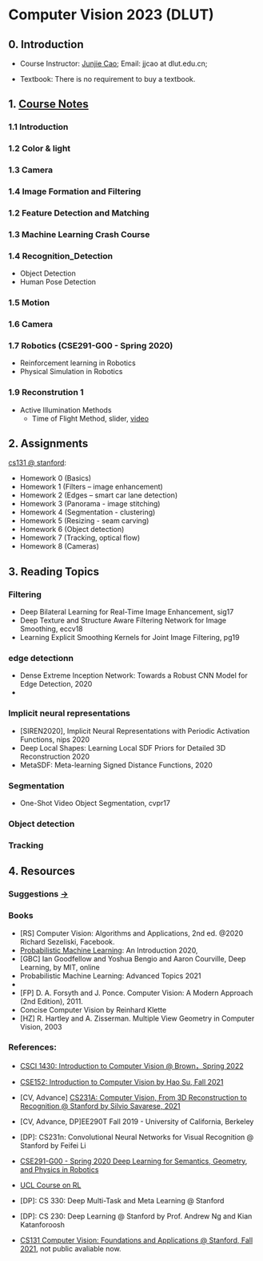 # Computer Vision 2023 (DLUT)

## 0. Introduction
- Course Instructor: [Junjie Cao](http://jjcao.github.io/); Email: jjcao at dlut.edu.cn; 
<!-- - Lectures: “Tuesday & Thursdays at 18:00 - 18:45, 18:55 - 19:40. 研教楼312.”??? -->
- Textbook: There is no requirement to buy a textbook.

## 1. [Course Notes](https://jjcao.notion.site/cv2023-181d1e98d9744ebeba914e10e92c2ba7)
### 1.1 Introduction
### 1.2 Color & light
### 1.3 Camera
### 1.4 Image Formation and Filtering

### 1.2 Feature Detection and Matching
### 1.3 Machine Learning Crash Course
### 1.4 Recognition_Detection
- Object Detection
- Human Pose Detection
### 1.5 Motion
### 1.6 Camera
### 1.7 Robotics (CSE291-G00 - Spring 2020)
- Reinforcement learning in Robotics
- Physical Simulation in Robotics
### 1.9 Reconstrution 1
- Active Illumination Methods
  - Time of Flight Method, slider, [video](https://fpcv.cs.columbia.edu/)


## 2. Assignments
[cs131 @ stanford](http://vision.stanford.edu/teaching/cs131_fall2021/assignments.html):
- Homework 0 (Basics)
- Homework 1 (Filters – image enhancement)
- Homework 2 (Edges – smart car lane detection)
- Homework 3 (Panorama - image stitching)
- Homework 4 (Segmentation - clustering)
- Homework 5 (Resizing - seam carving)
- Homework 6 (Object detection)
- Homework 7 (Tracking, optical flow)
- Homework 8 (Cameras)

## 3. Reading Topics
### Filtering
- Deep Bilateral Learning for Real-Time Image Enhancement, sig17
- Deep Texture and Structure Aware Filtering Network for Image Smoothing, eccv18
- Learning Explicit Smoothing Kernels for Joint Image Filtering, pg19

### edge detectionn
- Dense Extreme Inception Network: Towards a Robust CNN Model for Edge Detection, 2020
- 
### Implicit neural representations
<!-- - Implicit Geometric Regularization for Learning Shapes, 2020, Yaron Lipman -->
- [SIREN2020], Implicit Neural Representations with Periodic Activation Functions, nips 2020
- Deep Local Shapes: Learning Local SDF Priors for Detailed 3D Reconstruction 2020
- MetaSDF: Meta-learning Signed Distance Functions, 2020

### Segmentation
- One-Shot Video Object Segmentation, cvpr17

### Object detection

### Tracking

## 4. Resources
### Suggestions [->](https://github.com/jjcao-school/common/tree/main/for_students)

### Books 
- [RS] Computer Vision: Algorithms and Applications, 2nd ed. @2020 Richard Sezeliski, Facebook.
- [Probabilistic Machine Learning](https://github.com/probml/pml-book): An Introduction 2020, 
- [GBC] Ian Goodfellow and Yoshua Bengio and Aaron Courville, Deep Learning, by MIT, online
- Probabilistic Machine Learning: Advanced Topics 2021
- 
- [FP] D. A. Forsyth and J. Ponce. Computer Vision: A Modern Approach (2nd Edition), 2011.
- Concise Computer Vision by Reinhard Klette
- [HZ] R. Hartley and A. Zisserman. Multiple View Geometry in Computer Vision, 2003

### References:
- [CSCI 1430: Introduction to Computer Vision @ Brown，Spring 2022](https://browncsci1430.github.io/webpage/index.html)
- [CSE152: Introduction to Computer Vision by Hao Su, Fall 2021](https://haosulab.github.io/intro-cv/FA21/schedule.html)

- [CV, Advance] [CS231A: Computer Vision, From 3D Reconstruction to Recognition @ Stanford by Silvio Savarese, 2021](https://web.stanford.edu/class/cs231a/syllabus.html)
- [CV, Advance, DP]EE290T Fall 2019 - University of California, Berkeley
  
- [DP]: CS231n: Convolutional Neural Networks for Visual Recognition @ Stanford by Feifei Li
- [CSE291-G00 - Spring 2020 Deep Learning for Semantics, Geometry, and Physics in Robotics](https://robotmlcourse.github.io/SP20/schedule.html)
- [UCL Course on RL](https://www.davidsilver.uk/teaching/)
- [DP]: CS 330: Deep Multi-Task and Meta Learning @ Stanford
- [DP]: CS 230: Deep Learning @ Stanford by Prof. Andrew Ng and Kian Katanforoosh
  
- [CS131 Computer Vision: Foundations and Applications @ Stanford, Fall 2021](http://vision.stanford.edu/teaching/cs131_fall2122/), not public avaliable now.
